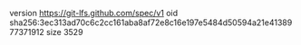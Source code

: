 version https://git-lfs.github.com/spec/v1
oid sha256:3ec313ad70c6c2cc161aba8af72e8c16e197e5484d50594a21e4138977371912
size 3529
